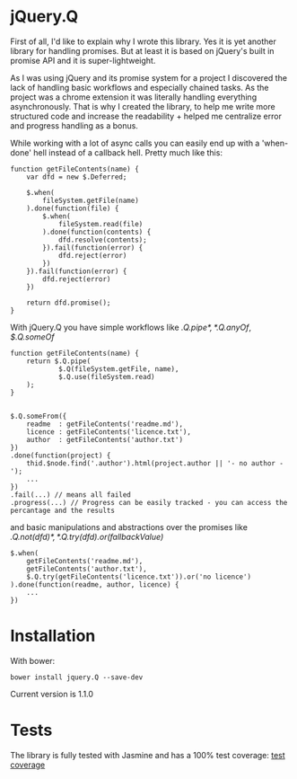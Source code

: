 jQuery.Q
========

First of all, I'd like to explain why I wrote this library. Yes it is yet another library for handling promises. But at least it is based on jQuery's built in promise API and it is super-lightweight.

As I was using jQuery and its promise system for a project I discovered the lack of handling basic workflows and especially chained tasks. As the project was a chrome extension it was literally handling everything asynchronously. That is why I created the library, to help me write more structured code and increase the readability + helped me centralize error and progress handling as a bonus.


While working with a lot of async calls you can easily end up with a 'when-done' hell instead of a callback hell. Pretty much like this:

	function getFileContents(name) {
		var dfd = new $.Deferred;

		$.when(
			fileSystem.getFile(name)
		).done(function(file) {
			$.when(
				fileSystem.read(file)
			).done(function(contents) {
				dfd.resolve(contents);
			}).fail(function(error) {
				dfd.reject(error)
			})
		}).fail(function(error) {
			dfd.reject(error)
		})

		return dfd.promise();
	}


With jQuery.Q you have simple workflows like *$.Q.pipe*, *$.Q.anyOf*, *$.Q.someOf*

	function getFileContents(name) {
		return $.Q.pipe(
    			$.Q(fileSystem.getFile, name), 
    			$.Q.use(fileSystem.read)
		);
	}


	$.Q.someFrom({
		readme  : getFileContents('readme.md'),
		licence : getFileContents('licence.txt'),
		author  : getFileContents('author.txt')
	})
	.done(function(project) {
		thid.$node.find('.author').html(project.author || '- no author -');
		...
	})
	.fail(...) // means all failed
	.progress(...) // Progress can be easily tracked - you can access the percantage and the results



and basic manipulations and abstractions over the promises like *$.Q.not(dfd)*, *$.Q.try(dfd).or(fallbackValue)*

	$.when(
    	getFileContents('readme.md'),
    	getFileContents('author.txt'),
		$.Q.try(getFileContents('licence.txt')).or('no licence')
 	).done(function(readme, author, licence) {
 		...
 	})


Installation
============
With bower:

	bower install jquery.Q --save-dev

Current version is 1.1.0


Tests
=====

The library is fully tested with Jasmine and has a 100% test coverage:
[test coverage](http://rawgit.com/jsbuzz/jQuery_Q/master/test/coverage/Chrome%2034.0.1847%20(Windows%207)/jquery.Q.js.html) 
